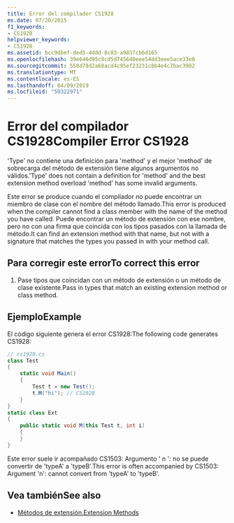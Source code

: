 ```yaml
---
title: Error del compilador CS1928
ms.date: 07/20/2015
f1_keywords:
- CS1928
helpviewer_keywords:
- CS1928
ms.assetid: bcc9dbef-ded5-4ddd-8c03-a9837cb6d165
ms.openlocfilehash: 39e646d95c8cd5d745640eee54dd3eee5ace33e0
ms.sourcegitcommit: 558d78d2a68acd4c95ef23231c8b4e4c7bac3902
ms.translationtype: MT
ms.contentlocale: es-ES
ms.lasthandoff: 04/09/2019
ms.locfileid: "59322971"
---
```

# <a name="compiler-error-cs1928"></a><span data-ttu-id="683c9-102">Error del compilador CS1928</span><span class="sxs-lookup"><span data-stu-id="683c9-102">Compiler Error CS1928</span></span>
<span data-ttu-id="683c9-103">'Type' no contiene una definición para 'method' y el mejor 'method' de sobrecarga del método de extensión tiene algunos argumentos no válidos.</span><span class="sxs-lookup"><span data-stu-id="683c9-103">'Type' does not contain a definition for 'method' and the best extension method overload 'method' has some invalid arguments.</span></span>  
  
 <span data-ttu-id="683c9-104">Este error se produce cuando el compilador no puede encontrar un miembro de clase con el nombre del método llamado.</span><span class="sxs-lookup"><span data-stu-id="683c9-104">This error is produced when the compiler cannot find a class member with the name of the method you have called.</span></span> <span data-ttu-id="683c9-105">Puede encontrar un método de extensión con ese nombre, pero no con una firma que coincida con los tipos pasados con la llamada de método.</span><span class="sxs-lookup"><span data-stu-id="683c9-105">It can find an extension method with that name, but not with a signature that matches the types you passed in with your method call.</span></span>  
  
## <a name="to-correct-this-error"></a><span data-ttu-id="683c9-106">Para corregir este error</span><span class="sxs-lookup"><span data-stu-id="683c9-106">To correct this error</span></span>  
  
1. <span data-ttu-id="683c9-107">Pase tipos que coincidan con un método de extensión o un método de clase existente.</span><span class="sxs-lookup"><span data-stu-id="683c9-107">Pass in types that match an existing extension method or class method.</span></span>  
  
## <a name="example"></a><span data-ttu-id="683c9-108">Ejemplo</span><span class="sxs-lookup"><span data-stu-id="683c9-108">Example</span></span>  
 <span data-ttu-id="683c9-109">El código siguiente genera el error CS1928:</span><span class="sxs-lookup"><span data-stu-id="683c9-109">The following code generates CS1928:</span></span>  
  
```csharp  
// cs1928.cs  
class Test  
{  
    static void Main()  
    {  
        Test t = new Test();  
        t.M("hi"); // CS1928  
    }  
}  
static class Ext  
{  
    public static void M(this Test t, int i)  
    {  
    }  
}  
```  
  
 <span data-ttu-id="683c9-110">Este error suele ir acompañado CS1503: Argumento ' n ': no se puede convertir de 'typeA' a 'typeB'.</span><span class="sxs-lookup"><span data-stu-id="683c9-110">This error is often accompanied by CS1503: Argument 'n': cannot convert from 'typeA' to 'typeB'.</span></span>  
  
## <a name="see-also"></a><span data-ttu-id="683c9-111">Vea también</span><span class="sxs-lookup"><span data-stu-id="683c9-111">See also</span></span>

- [<span data-ttu-id="683c9-112">Métodos de extensión.</span><span class="sxs-lookup"><span data-stu-id="683c9-112">Extension Methods</span></span>](../../csharp/programming-guide/classes-and-structs/extension-methods.md)
